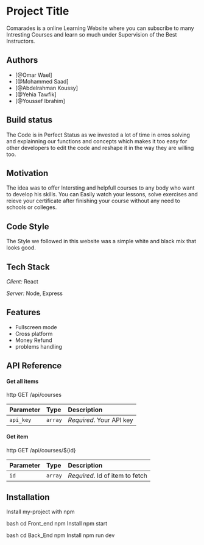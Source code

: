 # Project Title

Comarades is a online Learning Website where you can subscribe to many Intresting Courses and learn so much under Supervision of the Best Instructors. 


## Authors

- [@Omar Wael]
- [@Mohammed Saad]
- [@Abdelrahman Koussy]
- [@Yehia Tawfik]
- [@Youssef Ibrahim]


## Build status

The Code is in Perfect Status as we invested a lot of time in erros solving and explainning our functions and concepts which makes
 it too easy for other developers to edit 
 the code and reshape it in the way they are willing too.


## Motivation

The idea was to offer Intersting and helpfull courses to any body who want to develop his skills.
You can Easily watch your lessons, solve exercises and reieve your certificate after finishing your course without any need to schools or colleges.  
## Code Style
The Style we followed in this website was a simple white and black mix that looks good.
## Tech Stack

*Client:* React

*Server:* Node, Express


## Features

- Fullscreen mode
- Cross platform
- Money Refund 
- problems handling
  


## API Reference

#### Get all items

http
  GET /api/courses


| Parameter | Type     | Description                |
| :-------- | :------- | :------------------------- |
| `api_key` | `array` | *Required*. Your API key |

#### Get item

http
  GET /api/courses/${id}


| Parameter | Type     | Description                       |
| :-------- | :------- | :-------------------------------- |
| `id`      | `array` | *Required*. Id of item to fetch |



## Installation

Install my-project with npm

bash
  cd Front_end
  npm Install
  npm start


bash
  cd Back_End
  npm Install
  npm run dev

    
